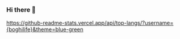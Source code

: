 ### Hi there 👋

https://github-readme-stats.vercel.app/api/top-langs/?username={boghilife}&theme=blue-green


